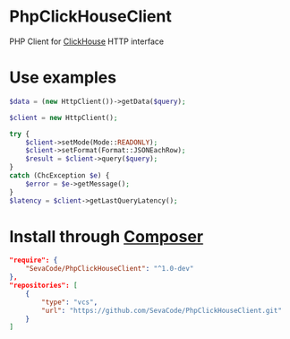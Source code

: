 # PhpClickHouseClient
PHP Client for [ClickHouse](https://github.com/yandex/ClickHouse) HTTP interface

# Use examples
````php
$data = (new HttpClient())->getData($query);
````

````php
$client = new HttpClient();

try {
	$client->setMode(Mode::READONLY);
	$client->setFormat(Format::JSONEachRow);
	$result = $client->query($query);
}
catch (ChcException $e) {
	$error = $e->getMessage();
}
$latency = $client->getLastQueryLatency();
````

# Install through [Composer](https://getcomposer.org/)
````json
"require": {
	"SevaCode/PhpClickHouseClient": "^1.0-dev"
},
"repositories": [
	{
		"type": "vcs",
		"url": "https://github.com/SevaCode/PhpClickHouseClient.git"
	}
]
````